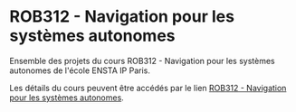 # ROB312 - Navigation pour les systèmes autonomes

Ensemble des projets du cours ROB312 - Navigation pour les systèmes autonomes de l'école ENSTA IP Paris.

Les détails du cours peuvent être accédés par le lien [ROB312 - Navigation pour les systèmes autonomes](https://synapses.ensta-paris.fr/catalogue/2019-2020/ue/4681/ROB312-navigation-pour-les-systemes-autonomes).
